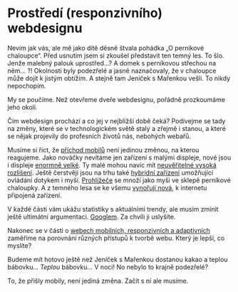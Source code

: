 # Prostředí (responzivního) webdesignu 

Nevím jak vás, ale mě jako dítě děsně štvala pohádka „O perníkové chaloupce“. Před usnutím jsem si zkoušel představit ten temný les. To šlo. Jenže malebný palouk uprostřed…? A domek s perníkovou střechou na něm… ?! Okolnosti byly podezřelé a jasně naznačovaly, že v chaloupce může dojít k jistým obtížím. A stejně tam Jeníček s Mařenkou vešli. To nikdy nepochopím.

My se poučíme. Než otevřeme dveře webdesignu, pořádně prozkoumáme jeho okolí.

Čím webdesign prochází a co jej v nejbližší době čeká? Podívejme se tady na změny, které se v technologickém světě staly a zřejmě i stanou, a které se nějak projevily do profesních životů nás, nebohých webařů. 

Musíme si říct, že [příchod mobilů](zmeny-mobily.md) není jedinou změnou, na kterou reagujeme. Jako nováčky nevítáme jen zařízení s malými displeje, nové jsou i displeje [enormně velké](zmeny-velke-displeje.md). Ty malé mohou navíc mít [neuvěřitelné vysoká rozlišení](zmeny-css-pixel.md). Ještě čerstvěji jsou na trhu také [hybridní zařízení](zmeny-hybridy.md) umožňující ovládání dotykem i myší. [Prohlížeče](zmeny-prohlizece.md) se množí jako myši ve sklepě perníkové chaloupky. A z temného lesa se ke všemu [vynořují nová](budoucnost.md), k internetu připojená zařízení.

V každé části vám ukážu statistiky s aktuálními trendy, ale musím zmínit ještě ultimátní argumentaci. [Googlem](argument-googlem.md). Za chvíli ji uslyšíte.

Nakonec se v části o [webech mobilních, responzivních a adaptivních](mobilni-responzivni-adaptivni.md) zaměříme na porovnání různých přístupů k tvorbě webu. Který je lepší, co myslíte?

Budeme mít hotovo ještě než Jeníček s Mařenkou dostanou kakao a teplou bábovku… *Teplou* bábovku… V noci! No nebylo to krajně podezřelé?

To, že přišly mobily, není jediná změna. Začít s ní ale musíme. 
